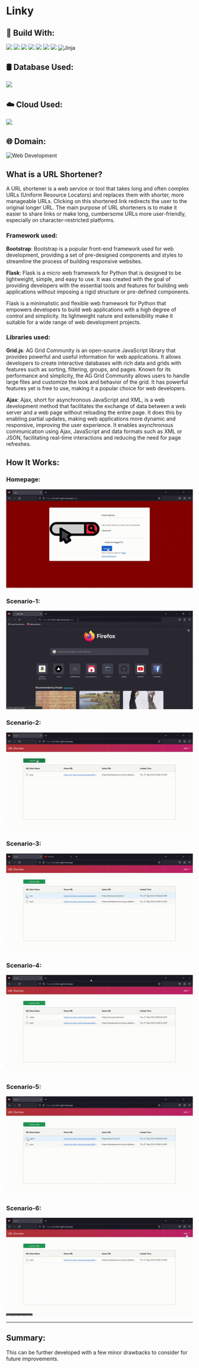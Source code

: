 # Linky
## 🔧 Build With:
<img src="https://img.shields.io/badge/HTML5-E34F26?style=for-the-badge&logo=html5&logoColor=white"> <img src="https://img.shields.io/badge/CSS3-1572B6?style=for-the-badge&logo=css3&logoColor=white">
<img src="https://img.shields.io/badge/JavaScript-323330?style=for-the-badge&logo=javascript&logoColor=F7DF1E"> <img src="https://img.shields.io/badge/Bootstrap-563D7C?style=for-the-badge&logo=bootstrap&logoColor=white"> <img src="https://img.shields.io/badge/jQuery-0769AD?style=for-the-badge&logo=jquery&logoColor=white"> <img src="https://img.shields.io/badge/Flask-000000?style=for-the-badge&logo=flask&logoColor=white"> <img src="https://img.shields.io/badge/Python-FFD43B?style=for-the-badge&logo=python&logoColor=blue"> ![Jinja](https://img.shields.io/badge/jinja-white.svg?style=for-the-badge&logo=jinja&logoColor=black)

## 🛢️ Database Used:
<img src="https://img.shields.io/badge/PostgreSQL-316192?style=for-the-badge&logo=postgresql&logoColor=white">

## ☁️ Cloud Used:
<img src="https://img.shields.io/badge/Vercel-000000?style=for-the-badge&logo=vercel&logoColor=white">

## 🌐 Domain:
![Web Development](https://img.shields.io/badge/Web%20Development-3399FF?style=for-the-badge&logo=🌐&logoColor=white)






## What is a URL Shortener?
A URL shortener is a web service or tool that takes long and often complex URLs (Uniform Resource Locators) and replaces them with shorter, more manageable URLs. Clicking on this shortened link redirects the user to the original longer URL. The main purpose of URL shorteners is to make it easier to share links or make long, cumbersome URLs more user-friendly, especially on character-restricted platforms.

### Framework used:
<b>Bootstrap</b>: Bootstrap is a popular front-end framework used for web development, providing a set of pre-designed components and styles to streamline the process of building responsive websites.

<b>Flask</b>: Flask is a micro web framework for Python that is designed to be lightweight, simple, and easy to use. It was created with the goal of providing developers with the essential tools and features for building web applications without imposing a rigid structure or pre-defined components.

Flask is a minimalistic and flexible web framework for Python that empowers developers to build web applications with a high degree of control and simplicity. Its lightweight nature and extensibility make it suitable for a wide range of web development projects.

### Libraries used:

<b>Grid.js</b>: AG Grid Community is an open-source JavaScript library that provides powerful and useful information for web applications. It allows developers to create interactive databases with rich data and grids with features such as sorting, filtering, groups, and pages. Known for its performance and simplicity, the AG Grid Community allows users to handle large files and customize the look and behavior of the grid. It has powerful features yet is free to use, making it a popular choice for web developers.

<b>Ajax</b>: Ajax, short for asynchronous JavaScript and XML, is a web development method that facilitates the exchange of data between a web server and a web page without reloading the entire page. It does this by enabling partial updates, making web applications more dynamic and responsive, improving the user experience. It enables asynchronous communication using Ajax, JavaScript and data formats such as XML or JSON, facilitating real-time interactions and reducing the need for page refreshes.

## How It Works:

### Homepage:

![Screenshot](homepage.gif)


### Scenario-1:

![Screenshot](ui_testing_screenshot_1.gif)

### Scenario-2:

![Screenshot](ui_testing_screenshot_2.gif)

### Scenario-3:

![Screenshot](ui_testing_screenshot_3.gif)

### Scenario-4:

![Screenshot](ui_testing_screenshot_4.gif)

### Scenario-5:

![Screenshot](ui_testing_screenshot_5.gif)

### Scenario-6:

![Screenshot](ui_testing_screenshot_6.gif)


<hr>

## Summary:
This can be further developed with a few minor drawbacks to consider for future improvements.
<br>
